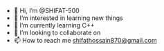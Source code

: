 - 👋 Hi, I’m @SHIFAT-500
- 👀 I’m interested in learning new things
- 🌱 I’m currently learning C++
- 💞️ I’m looking to collaborate on 
- 📫 How to reach me shifathossain870@gmail.com

<!---
SHIFAT-500/SHIFAT-500 is a ✨ special ✨ repository because its `README.md` (this file) appears on your GitHub profile.
You can click the Preview link to take a look at your changes.
--->
